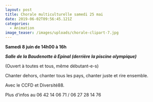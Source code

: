 ```yaml
---
layout: post
title: Chorale multiculturelle samedi 25 mai
date: 2019-06-02T09:56:45.121Z
categories:
  - Animation
image_teaser: /images/uploads/chorale-clipart-7.jpg
---
```

**Samedi 8 juin de 14h00 à 16h**

_**Salle de la Baudenotte à Epinal (derrière la piscine olympique)**_

(Ouvert à toutes et tous, même débutant-e-s)

Chanter dehors, chanter tous les pays, chanter juste et rire ensemble.

Avec le CCFD et Diversité88.

Plus d'infos au 06 42 14 06 71 / 06 27 28 14 76
